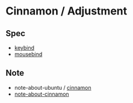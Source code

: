 
# Cinnamon / Adjustment


## Spec

* [keybind](spec-keybind.md)
* [mousebind](spec-mousebind.md)


## Note

* note-about-ubuntu / [cinnamon](https://samwhelp.github.io/note-about-ubuntu/read/desktop_environment/cinnamon/)
* [note-about-cinnamon](https://samwhelp.github.io/note-about-cinnamon)
